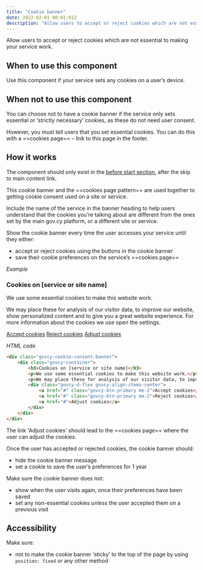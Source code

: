 ```yaml
---
title: "Cookie banner"
date: 2022-02-01 00:01:01Z
description: "Allow users to accept or reject cookies which are not essential to making your service work."
---
```


Allow users to accept or reject cookies which are not essential to making your service work.

## When to use this component
Use this component if your service sets any cookies on a user’s device.

## When not to use this component
You can choose not to have a cookie banner if the service only sets essential or ‘strictly necessary’ cookies, as these do not need user consent.

However, you must tell users that you set essential cookies. You can do this with a ==cookies page== – link to this page in the footer.

## How it works
The component should only exist in the [before start section](../../getting-started/page-template/#sections), after the skip to main content link.  

This cookie banner and the ==cookies page pattern== are used together to getting cookie consent used on a site or service.

Include the name of the service in the banner heading to help users understand that the cookies you’re talking about are different from the ones set by the main gov.cy platform, or a different site or service.

Show the cookie banner every time the user accesses your service until they either:

- accept or reject cookies using the buttons in the cookie banner
- save their cookie preferences on the service’s ==cookies page==

*Example*
<div class="govcy-container govcy-p-4 govcy-br-1 govcy-br-standard govcy-mb-4">
<div class="govcy-cookie-consent-banner">
    <div class="govcy-container">
        <h3 data-toc-exclude>Cookies on [service or site name]</h3>
        <p>We use some essential cookies to make this website work.</p>
        <p>We may place these for analysis of our visitor data, to improve our website, show personalized content and to give you a great website experience. For more information about the cookies we use open the settings.</p>
        <div class="govcy-d-flex govcy-align-items-center">
            <a href="#" class="govcy-btn-primary me-2">Accept cookies</a>
            <a href="#" class="govcy-btn-primary me-2">Reject cookies</a>
            <a href="#">Adjust cookies</a>
        </div>
    </div>
</div>
</div>

*HTML code*
```html
<div class="govcy-cookie-consent-banner">
    <div class="govcy-container">
        <h3>Cookies on [service or site name]</h3>
        <p>We use some essential cookies to make this website work.</p>
        <p>We may place these for analysis of our visitor data, to improve our website, show personalized content and to give you a great website experience. For more information about the cookies we use open the settings.</p>
        <div class="govcy-d-flex govcy-align-items-center">
            <a href="#" class="govcy-btn-primary me-2">Accept cookies</a>
            <a href="#" class="govcy-btn-primary me-2">Reject cookies</a>
            <a href="#">Adjust cookies</a>
        </div>
    </div>
</div>
```

The link 'Adjust cookies' should lead to the ==cookies page== where the user can adjust the cookies. 

Once the user has accepted or rejected cookies, the cookie banner should:

- hide the cookie banner message
- set a cookie to save the user’s preferences for 1 year

Make sure the cookie banner does not:

- show when the user visits again, once their preferences have been saved
- set any non-essential cookies unless the user accepted them on a previous visit

## Accessibility
Make sure:
- not to make the cookie banner ‘sticky’ to the top of the page by using `position: fixed` or any other method